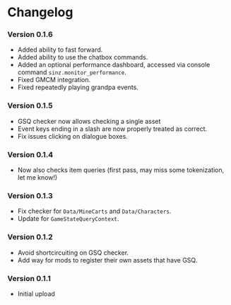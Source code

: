 ﻿Changelog
===============

### Version 0.1.6
* Added ability to fast forward.
* Added ability to use the chatbox commands.
* Added an optional performance dashboard, accessed via console command `sinz.monitor_performance`.
* Fixed GMCM integration.
* Fixed repeatedly playing grandpa events.

### Version 0.1.5
* GSQ checker now allows checking a single asset
* Event keys ending in a slash are now properly treated as correct.
* Fix issues clicking on dialogue boxes.

### Version 0.1.4
* Now also checks item queries (first pass, may miss some tokenization, let me know!)

### Version 0.1.3
* Fix checker for `Data/MineCarts` and `Data/Characters`.
* Update for `GameStateQueryContext`.

### Version 0.1.2
* Avoid shortcircuiting on GSQ checker.
* Add way for mods to register their own assets that have GSQ.

### Version 0.1.1
* Initial upload